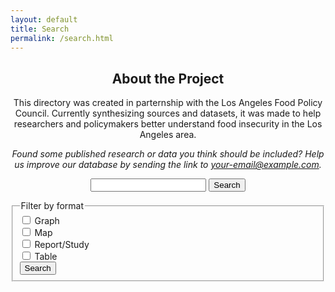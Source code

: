 ```yaml
---
layout: default
title: Search
permalink: /search.html
---
```


<html>
  <head>
    <link rel="stylesheet" href="style.css">
  </head>
</html>

<script>
  function getLength() {
    var length = window.store.length;
    document.getElementById("length").innerHTML = length;
  }
</script>

<body onload="getLength()"> </body>

<center> 
  <h2>About the Project</h2>

  This directory was created in parternship with the Los Angeles Food Policy Council. Currently synthesizing <span id="length"></span> sources and datasets, it was made to help researchers and policymakers better understand food insecurity in the Los Angeles area.

  <p> </p>

  <i>Found some published research or data you think should be included? Help us improve our database by sending the link to your-email@example.com.</i>

</center>

<p> </p>

<center>
  <form action="/lafpc/search.html" method="get">
    <!-- <label for="search-box">time</label> -->
    <input type="text" id="search-box" name="query">
    <input type="submit" value="Search">
  </form> 
</center>

<script>
	function filterSearchURL(values) {
		currentURL = ''.concat("/lafpc/search.html?query=",...values);
		window.location.href = currentURL;

		/* let i = 0;

		let currentURL = "search.html?query=";

		while (i < values.length) {
			currentURL = currentURL + values[i] + "+";
			i++;
		}

		window.location.href = currentURL; */ 
	}
</script>

<div class="row">
  <div class="column">
    <fieldset>
      <legend>Filter by format</legend>
      <div>
        <label class="form-control">
          <input type="checkbox" id="graph" name="format" value="graph" />
          Graph
        </label>
      </div>
      <div>
        <label class="form-control">
          <input type="checkbox" id="map" name="format" value="map" />
          Map
        </label>
      </div>
      <div>
        <label class="form-control">
          <input type="checkbox" id="study" name="format" value="study" />
          Report/Study
        </label>
      </div>
      <div>
        <label class="form-control">
          <input type="checkbox" id="table" name="format" value="table" />
          Table
        </label>
      </div>
      <div>
        <button class = "filterSearch" id="formatSearch" name="formatSearch"> Search</button>
      </div>
      <script>
        const formatCB = document.querySelector('#formatSearch');
        formatSearch.addEventListener("click", (event) => {
          let checkboxes = document.querySelectorAll("input[name='format']:checked");
          let values = [];
          checkboxes.forEach((checkbox) => {
            values.push(checkbox.value + "+");
          });

          filterSearchURL(values);
        })
      </script>
    </fieldset>
    <p> </p>
    <fieldset>
      <legend>Filter by location</legend>
      <div>
        <input type="checkbox" id="address" name="location" value="address" />
        <label for="address">Address</label>
      </div>
      <div>
        <input type="checkbox" id="censusTract" name="location" value="censusTract" />
        <label for="censusTract">Census Tract</label>
      </div>
      <div>
        <input type="checkbox" id="city" name="location" value="city" />
        <label for="city">City</label>
      </div>
      <div>
        <input type="checkbox" id="congressionalDistrict" name="location" value="congressionalDistrict" />
        <label for="congressionalDistrict">Congressional District</label>
      </div>
      <div>
        <input type="checkbox" id="councilDistrict" name="location" value="councilDistrict" />
        <label for="councilDistrict">Council District</label>
      </div>
      <div>
        <input type="checkbox" id="county" name="location" value="county" />
        <label for="county">County</label>
      </div>
      <div>
        <input type="checkbox" id="metro" name="location" value="metro" />
        <label for="metro">Metro</label>
      </div>
      <div>
        <input type="checkbox" id="neighborhood" name="location" value="neighborhood" />
        <label for="neighborhood">Neighborhood</label>
      </div>
      <div>
        <input type="checkbox" id="schoolDistrict" name="location" value="schoolDistrict" />
        <label for="schoolDistrict">School District</label>
      </div>
      <div>
        <input type="checkbox" id="servicePlanningArea" name="location" value="servicePlanningArea" />
        <label for="servicePlanningArea">Service Planning Area</label>
      </div>
      <div>
        <input type="checkbox" id="supervisorialDistrict" name="location" value="supervisorialDistrict" />
        <label for="supervisorialDistrict">Supervisorial District</label>
      </div>
      <div>
        <input type="checkbox" id="state" name="location" value="state" />
        <label for="state">State</label>
      </div>
      <div>
        <input type="checkbox" id="zip" name="location" value="zip" />
        <label for="zip">Zip Code</label>
      </div>
      <div>
        <button class = "filterSearch" id="locationSearch" name="locationSearch"> Search</button>
      </div>
      <script>
        const locationCB = document.querySelector('#locationSearch');
        locationSearch.addEventListener("click", (event) => {
          let checkboxes = document.querySelectorAll("input[name='location']:checked");
          let values = [];
          checkboxes.forEach((checkbox) => {
            values.push(checkbox.value + "+");
          });

          filterSearchURL(values);
        })
      </script>
    </fieldset>
  </div>
  <div class="column">
    <fieldset>
      <legend>Filter by data points</legend>
      <div>
        <input type="checkbox" id="age" name="dataPoints" value="age" />
        <label for="age">Age</label>
      </div>
      <div>
        <input type="checkbox" id="COVID" name="dataPoints" value="COVID" />
        <label for="COVID">COVID</label>
      </div>
      <div>
        <input type="checkbox" id="crime/arrests" name="dataPoints" value="crime/arrests" />
        <label for="crime/arrests">Crime/Arrests</label>
      </div>
      <div>
        <input type="checkbox" id="disability" name="dataPoints" value="disability" />
        <label for="disability">Disability Status</label>
      </div>
      <div>
        <input type="checkbox" id="drug" name="dataPoints" value="drug" />
        <label for="drug">Drug Usage</label>
      </div>
      <div>
        <input type="checkbox" id="education" name="dataPoints" value="education" />
        <label for="education">Education</label>
      </div>
      <div>
        <input type="checkbox" id="farmersMarkets" name="dataPoints" value="farmersMarkets" />
        <label for="farmersMarkets">Farmers' Markets</label>
      </div>
      <div>
        <input type="checkbox" id="foodAssistance" name="dataPoints" value="foodAssistance" />
        <label for="foodAssistance">Food Assistance</label>
      </div>
      <div>
        <input type="checkbox" id="foodInsecurity" name="dataPoints" value="foodInsecurity" />
        <label for="foodInsecurity">Food Insecurity and Access</label>
      </div>
      <div>
        <input type="checkbox" id="groceryStores" name="dataPoints" value="groceryStores" />
        <label for="groceryStores">Grocery Stores</label>
      </div>
      <div>
        <input type="checkbox" id="health" name="dataPoints" value="health" />
        <label for="health">Health Care</label>
      </div>
      <div>
        <input type="checkbox" id="housing" name="dataPoints" value="housing" />
        <label for="housing">Housing</label>
      </div>
      <div>
        <input type="checkbox" id="income/poverty" name="dataPoints" value="income/poverty" />
        <label for="income/poverty">Income/Poverty</label>
      </div>
      <div>
        <input type="checkbox" id="language" name="dataPoints" value="language" />
        <label for="language">Language</label>
      </div>
      <div>
        <input type="checkbox" id="maritalStatus" name="dataPoints" value="maritalStatus" />
        <label for="maritalStatus">Marital Status</label>
      </div>
      <div>
        <input type="checkbox" id="placeOfOrigin" name="dataPoints" value="placeOfOrigin" />
        <label for="placeOfOrigin">Immigrant Status/Place of Origin</label>
      </div>
      <div>
        <input type="checkbox" id="race/ethnicity" name="dataPoints" value="race/ethnicity" />
        <label for="race/ethnicity">Race/Ethnicity</label>
      </div>
      <div>
        <input type="checkbox" id="restaurants" name="dataPoints" value="restaurants" />
        <label for="restaurants">Restaurants</label>
      </div>
      <div>
        <input type="checkbox" id="sex" name="dataPoints" value="sex" />
        <label for="sex">Sex</label>
      </div>
      <div>
        <input type="checkbox" id="SNAP" name="dataPoints" value="SNAP" />
        <label for="SNAP">SNAP Data/Participation</label>
      </div>
      <div>
        <input type="checkbox" id="tech" name="dataPoints" value="tech" />
        <label for="tech">Technology/Internet Access</label>
      </div>
      <div>
        <input type="checkbox" id="transportation" name="dataPoints" value="transportation" />
        <label for="transportation">Transportation</label>
      </div>
      <div>
        <input type="checkbox" id="veteran" name="dataPoints" value="veteran" />
        <label for="veteran">Veteran Status</label>
      </div>
      <div>
        <button class = "filterSearch" id="dataPointsSearch" name="dataPointsSearch"> Search</button>
      </div>
      <script>
        const dataPointsCB = document.querySelector('#dataPointsSearch');
        dataPointsSearch.addEventListener("click", (event) => {
          let checkboxes = document.querySelectorAll("input[name='dataPoints']:checked");
          let values = [];
          checkboxes.forEach((checkbox) => {
            values.push(checkbox.value + "+");
          });

          filterSearchURL(values);
        })
      </script>
    </fieldset>
  </div>
</div>

<ul id="search-results"></ul>

<script src="oldSearch.js">
	/* window.store= {
		/* {% for post in site.posts %}
			"{{post.url | slugify}}": {
				"title": "{{ post.title | xml_escape}}",
				"author": "{{ post.author | xml_escape}}",
				"category": "{{ post.category | xml_escape }}",
				"content": {{ post.content | strip_html | strip_newlines | jsonify }},
				"url": "{{ post.url | xml_escape }}"
			}
			{% unless forloop.last %}, {% endunless %}
			{% endfor %} 
	}; */
</script>

<script src="js/lunr.min.js"></script>
<script src="js/search.js"></script>
